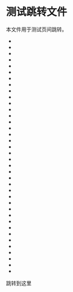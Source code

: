 # 测试跳转文件

本文件用于测试页间跳转。

-
-
-
-
-
-
-
-
-
-
-
-
-
-
-
-
-
-
-
-
-
-
-
-
-
-
-
-
-
-
-
-
-
-
-
-
-
-

<span id="jump">跳转到这里</span>